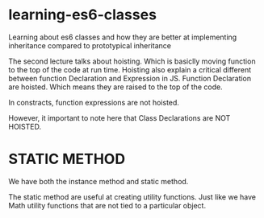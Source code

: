 # learning-es6-classes

Learning about es6 classes and how they are better at implementing inheritance compared to prototypical inheritance

The second lecture talks about hoisting. Which is basiclly moving function to the top of the code at run time.
Hoisting also explain a critical different between function Declaration and Expression in JS.
Function Declaration are hoisted. Which means they are raised to the top of the code.

In constracts, function expressions are not hoisted.

However, it important to note here that Class Declarations are NOT HOISTED.

# STATIC METHOD

We have both the instance method and static method.

The static method are useful at creating utility functions. Just like we have Math utility functions that are not tied to a particular object.
